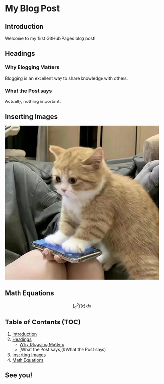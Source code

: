 # My Blog Post

## Introduction

Welcome to my first GitHub Pages blog post! 

## Headings

### Why Blogging Matters

Blogging is an excellent way to share knowledge with others.

### What the Post says

Actually, nothing important.

## Inserting Images

![Cute Cat](images/cat.jpg)

## Math Equations

$$
\int_{a}^{b} f(x) \, dx
$$

## Table of Contents (TOC)

1. [Introduction](#introduction)
2. [Headings](#headings)
    - [Why Blogging Matters](#why-blogging-matters)
    - [What the Post says](#What the Post says)
3. [Inserting Images](#inserting-images)
4. [Math Equations](#math-equations)

## See you!

